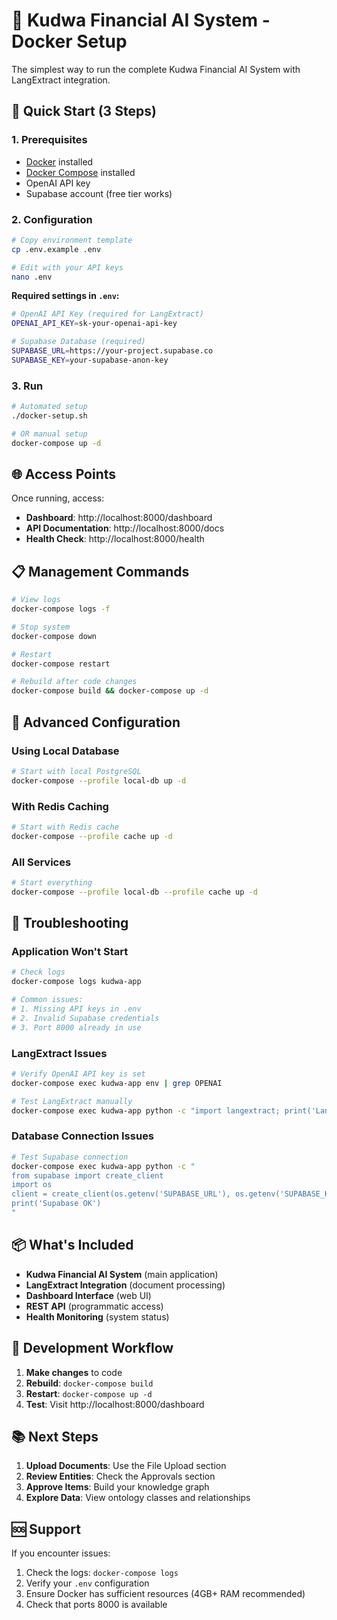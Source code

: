 # 🐳 Kudwa Financial AI System - Docker Setup

The simplest way to run the complete Kudwa Financial AI System with LangExtract integration.

## 🚀 Quick Start (3 Steps)

### 1. Prerequisites
- [Docker](https://docs.docker.com/get-docker/) installed
- [Docker Compose](https://docs.docker.com/compose/install/) installed
- OpenAI API key
- Supabase account (free tier works)

### 2. Configuration
```bash
# Copy environment template
cp .env.example .env

# Edit with your API keys
nano .env
```

**Required settings in `.env`:**
```bash
# OpenAI API Key (required for LangExtract)
OPENAI_API_KEY=sk-your-openai-api-key

# Supabase Database (required)
SUPABASE_URL=https://your-project.supabase.co
SUPABASE_KEY=your-supabase-anon-key
```

### 3. Run
```bash
# Automated setup
./docker-setup.sh

# OR manual setup
docker-compose up -d
```

## 🌐 Access Points

Once running, access:
- **Dashboard**: http://localhost:8000/dashboard
- **API Documentation**: http://localhost:8000/docs
- **Health Check**: http://localhost:8000/health

## 📋 Management Commands

```bash
# View logs
docker-compose logs -f

# Stop system
docker-compose down

# Restart
docker-compose restart

# Rebuild after code changes
docker-compose build && docker-compose up -d
```

## 🔧 Advanced Configuration

### Using Local Database
```bash
# Start with local PostgreSQL
docker-compose --profile local-db up -d
```

### With Redis Caching
```bash
# Start with Redis cache
docker-compose --profile cache up -d
```

### All Services
```bash
# Start everything
docker-compose --profile local-db --profile cache up -d
```

## 🐛 Troubleshooting

### Application Won't Start
```bash
# Check logs
docker-compose logs kudwa-app

# Common issues:
# 1. Missing API keys in .env
# 2. Invalid Supabase credentials
# 3. Port 8000 already in use
```

### LangExtract Issues
```bash
# Verify OpenAI API key is set
docker-compose exec kudwa-app env | grep OPENAI

# Test LangExtract manually
docker-compose exec kudwa-app python -c "import langextract; print('LangExtract OK')"
```

### Database Connection Issues
```bash
# Test Supabase connection
docker-compose exec kudwa-app python -c "
from supabase import create_client
import os
client = create_client(os.getenv('SUPABASE_URL'), os.getenv('SUPABASE_KEY'))
print('Supabase OK')
"
```

## 📦 What's Included

- **Kudwa Financial AI System** (main application)
- **LangExtract Integration** (document processing)
- **Dashboard Interface** (web UI)
- **REST API** (programmatic access)
- **Health Monitoring** (system status)

## 🔄 Development Workflow

1. **Make changes** to code
2. **Rebuild**: `docker-compose build`
3. **Restart**: `docker-compose up -d`
4. **Test**: Visit http://localhost:8000/dashboard

## 📚 Next Steps

1. **Upload Documents**: Use the File Upload section
2. **Review Entities**: Check the Approvals section
3. **Approve Items**: Build your knowledge graph
4. **Explore Data**: View ontology classes and relationships

## 🆘 Support

If you encounter issues:
1. Check the logs: `docker-compose logs`
2. Verify your `.env` configuration
3. Ensure Docker has sufficient resources (4GB+ RAM recommended)
4. Check that ports 8000 is available
